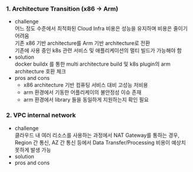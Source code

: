 ### 1. Architecture Transition (x86 -> Arm)
- challenge <br>
 어느 정도 수준에서 최적화된 Cloud Infra 비용은 성능을 유지하며 비용은 줄이기 어려움 <br>
 기존 x86 기반 architecture를 Arm 기반 architecture로 전환 <br>
 기존에 사용 중인 k8s 관련 서비스 및 애플리케이션의 멀티 빌드가 가능해야 함 <br>
- solution <br>
 docker buildx 를 통한 multi architecture build 및 k8s plugin의 arm architecture 호환 체크
- pros and cons <br>
  - x86 architecture 기반 컴퓨팅 서비스 대비 고성능 저비용
  - arm 환경에서 기동한 어플리케이의 불안정성 이슈 존재
  - arm 환경에서 library 들을 동일하게 지원하는지 확인 필요

### 2. VPC internal network
- challenge <br>
 클라우드 내 여러 리소스를 사용하는 과정에서 NAT Gateway를 통하는 경우, Region 간 통신, AZ 간 통신 등에서 Data Transfer/Processing 비용이 예상치 못하게 발생 가능 <br>
- solution <br>
- pros and cons <br>
